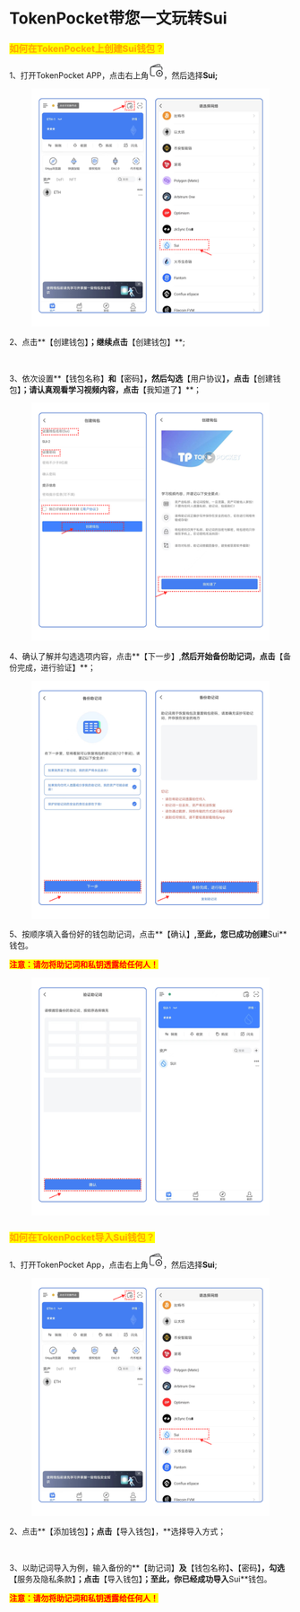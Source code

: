 # TokenPocket带您一文玩转Sui

### <mark style="color:orange;">如何在TokenPocket上创建Sui钱包？</mark>

1、打开TokenPocket APP，点击右上角![](<../../.gitbook/assets/image (5) (3).png>)，然后选择**Sui;**

<figure><img src="../../.gitbook/assets/dogecn1.png" alt=""><figcaption></figcaption></figure>

2、点击**【创建钱包】**；继续点击**【创建钱包】**;

<figure><img src="../../.gitbook/assets/组 109.png" alt=""><figcaption></figcaption></figure>

3、依次设置**【钱包名称】**和**【密码】**，然后勾选**【用户协议】**，点击**【创建钱包】**；请认真观看学习视频内容，点击**【我知道了】**；

<figure><img src="../../.gitbook/assets/dogecn3.png" alt=""><figcaption></figcaption></figure>

4、确认了解并勾选选项内容，点击**【下一步】,**然后开始备份助记词，点击**【备份完成，进行验证】**；

<figure><img src="../../.gitbook/assets/image (9).png" alt=""><figcaption></figcaption></figure>

5、按顺序填入备份好的钱包助记词，点击**【确认】**,至此，您已成功创建**Sui**钱包。

<mark style="color:red;">**注意：请勿将助记词和私钥透露给任何人！**</mark>

<figure><img src="../../.gitbook/assets/dogecn5.png" alt=""><figcaption></figcaption></figure>

### <mark style="color:orange;">**如何在TokenPocket导入Sui钱包？**</mark>

1、打开TokenPocket App，点击右上角![](<../../.gitbook/assets/image (3).png>)，然后选择**Sui**;

<figure><img src="../../.gitbook/assets/dogecn1.png" alt=""><figcaption></figcaption></figure>

2、点击**【添加钱包】**；点击**【导入钱包】，**选择导入方式；

<figure><img src="../../.gitbook/assets/组 110.png" alt=""><figcaption></figcaption></figure>

3、以助记词导入为例，输入备份的**【助记词】**及**【钱包名称】**、**【密码】**，勾选**【服务及隐私条款】**；点击**【导入钱包】**；至此，你已经成功导入**Sui**钱包。

<mark style="color:red;">**注意：请勿将助记词和私钥透露给任何人！**</mark>

<figure><img src="../../.gitbook/assets/组 111.png" alt=""><figcaption></figcaption></figure>
